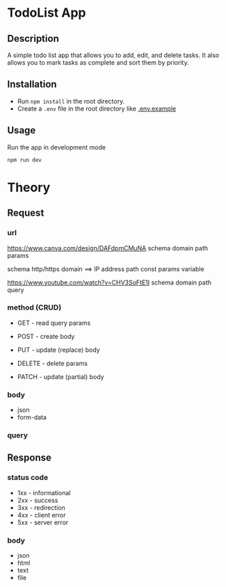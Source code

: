 # TodoList App

## Description

A simple todo list app that allows you to add, edit, and delete tasks. It also allows you to mark tasks as complete and sort them by priority.

## Installation

- Run `npm install` in the root directory.
- Create a `.env` file in the root directory like <a href='.env.example'>.env.example</a>

## Usage

Run the app in development mode

```
npm run dev
```

# Theory

## Request

### url

https://www.canva.com/design/DAFdpmCMuNA
schema domain path params

schema http/https
domain ==> IP address
path const
params variable

https://www.youtube.com/watch?v=CHV3SoFtE1I
schema domain path query

### method (CRUD)

- GET - read
  query params

- POST - create
  body

- PUT - update (replace)
  body

- DELETE - delete
  params

- PATCH - update (partial)
  body

### body

- json
- form-data

### query

## Response

### status code

- 1xx - informational
- 2xx - success
- 3xx - redirection
- 4xx - client error
- 5xx - server error

### body

- json
- html
- text
- file
